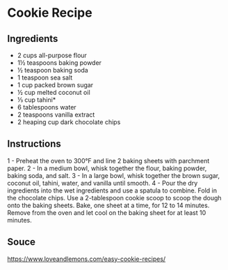 # Cookie Recipe

## Ingredients

* 2 cups all-purpose flour
* 1½ teaspoons baking powder
* ½ teaspoon baking soda
* 1 teaspoon sea salt
* 1 cup packed brown sugar
* ½ cup melted coconut oil
* ⅓ cup tahini*
* 6 tablespoons water
* 2 teaspoons vanilla extract
* 2 heaping cup dark chocolate chips


## Instructions

1 - Preheat the oven to 300°F and line 2 baking sheets with parchment paper.
2 - In a medium bowl, whisk together the flour, baking powder, baking soda, and salt.
3 - In a large bowl, whisk together the brown sugar, coconut oil, tahini, water, and vanilla until smooth.
4 - Pour the dry ingredients into the wet ingredients and use a spatula to combine. Fold in the chocolate chips. Use a 2-tablespoon cookie scoop to scoop the dough onto the baking sheets. Bake, one sheet at a time, for 12 to 14 minutes. Remove from the oven and let cool on the baking sheet for at least 10 minutes.



## Souce

https://www.loveandlemons.com/easy-cookie-recipes/

